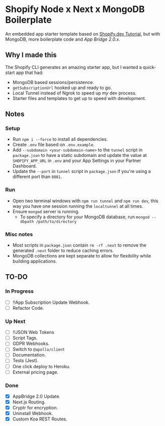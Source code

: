 # Shopify Node x Next x MongoDB Boilerplate

An embedded app starter template based on [Shopify.dev Tutorial](https://shopify.dev/tutorials/build-a-shopify-app-with-node-and-react), but with MongoDB, more boilerplate code and _App Bridge 2.0.x_.

## Why I made this

The Shopify CLI generates an amazing starter app, but I wanted a quick-start app that had:

- MongoDB based sessions/persistence.
- `getSubscriptionUrl` hooked up and ready to go.
- Local Tunnel instead of Ngrok to speed up _my_ dev process.
- Starter files and templates to get up to speed with development.

## Notes

### Setup

- Run `npm i --force` to install all dependencies.
- Create `.env` file based on `.env.example`.
- Add `--subdomain <your-subdomain-name>` to the `tunnel` script in `package.json` to have a static subdomain and update the value at `SHOPIFY_APP_URL` in `.env` and your App Settings in your Partner Dashboard.
- Update the `--port` in `tunnel` script in `package.json` if you're using a different port than `8081`.

### Run

- Open two terminal windows with `npm run tunnel` and `npm run dev`, this way you have one session running the `localtunnel` at all times.
- Ensure `mongod` server is running.
  - To specify a directory for your MongoDB database, run `mongod --dbpath /path/to/directory`

### Misc notes

- Most scripts in `package.json` contain `rm -rf .next` to remove the generated `.next` folder to reduce caching errors.
- MongoDB collections are kept separate to allow for flexibility while building applications.

## TO-DO

### In Progress

- [ ] ‼️App Subscription Update Webhook.
- [ ] Refactor Code.

### Up Next

- [ ] ‼️JSON Web Tokens
- [ ] Script Tags.
- [ ] GDPR Webhooks.
- [ ] Switch to `@apollo/client`
- [ ] Documentation.
- [ ] Tests (Jest).
- [ ] One click deploy to Heroku.
- [ ] External pricing page.

### Done

- [x] AppBridge 2.0 Update.
- [x] Next.js Routing.
- [x] Cryptr for encryption.
- [x] Uninstall Webhook.
- [x] Custom Koa REST Routes.
